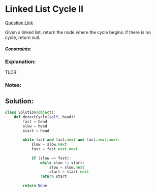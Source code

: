 # Linked List Cycle II  

[Question Link](https://leetcode.com/problems/linked-list-cycle-ii/)  

Given a linked list, return the node where the cycle begins. If there is no cycle, return null.  


##### Constraints:

### Explanation:
TLDR: 

### Notes:


## Solution:
```Python
class Solution(object):
    def detectCycle(self, head):
        fast = head
        slow = head
        start = head
        
        while fast and fast.next and fast.next.next:
            slow = slow.next
            fast = fast.next.next
            
            if (slow == fast):
                while slow != start:
                    slow = slow.next
                    start = start.next
                return start
            
        return None
```